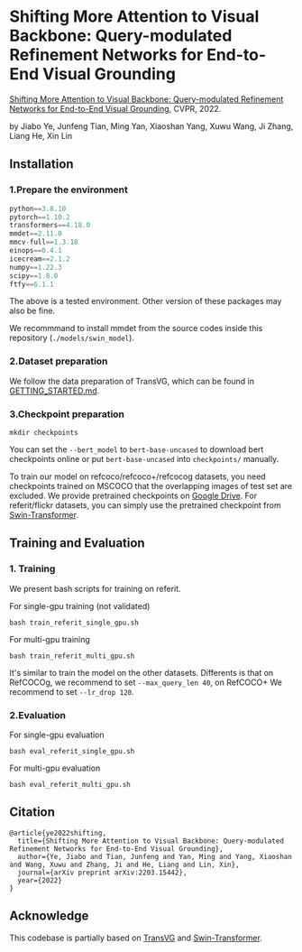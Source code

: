 # Shifting More Attention to Visual Backbone: Query-modulated Refinement Networks for End-to-End Visual Grounding
[Shifting More Attention to Visual Backbone: Query-modulated Refinement Networks for End-to-End Visual Grounding](https://arxiv.org/abs/2203.15442), CVPR, 2022.

by Jiabo Ye, Junfeng Tian, Ming Yan, Xiaoshan Yang, Xuwu Wang, Ji Zhang, Liang He, Xin Lin
## Installation

### 1.Prepare the environment

``` python
python==3.8.10
pytorch==1.10.2
transformers==4.18.0
mmdet==2.11.0
mmcv-full==1.3.18
einops==0.4.1
icecream==2.1.2
numpy==1.22.3
scipy==1.8.0
ftfy==6.1.1
```

The above is a tested environment. Other version of these packages may also be fine.

We recommmand to install mmdet from the source codes inside this repository (```./models/swin_model```).

### 2.Dataset preparation
We follow the data preparation of TransVG, which can be found in [GETTING_STARTED.md](https://github.com/djiajunustc/TransVG/blob/main/docs/GETTING_STARTED.md).

### 3.Checkpoint preparation
```
mkdir checkpoints
```
You can set the ```--bert_model``` to ```bert-base-uncased``` to download bert checkpoints online or put ```bert-base-uncased``` into ```checkpoints/``` manually.

To train our model on refcoco/refcoco+/refcocog datasets, you need checkpoints trained on MSCOCO that the overlapping images of test set are excluded. We provide pretrained checkpoints on [Google Drive](https://drive.google.com/drive/folders/1GTi32iEfsJdYNtcHCUQIbhMdL5YFByVF?usp=sharing). For referit/flickr datasets, you can simply use the pretrained checkpoint from [Swin-Transformer](https://github.com/SwinTransformer/Swin-Transformer-Object-Detection).

## Training and Evaluation

### 1. Training

We present bash scripts for training  on referit.

For single-gpu training (not validated)
```
bash train_referit_single_gpu.sh
```

For multi-gpu training
```
bash train_referit_multi_gpu.sh
```

It's similar to train the model on the other datasets. Differents is that on RefCOCOg, we recommend to set ```--max_query_len 40```, on RefCOCO+ We recommend to set ```--lr_drop 120```.

### 2.Evaluation

For single-gpu evaluation
```
bash eval_referit_single_gpu.sh
```

For multi-gpu evaluation
```
bash eval_referit_multi_gpu.sh
```
## Citation
```
@article{ye2022shifting,
  title={Shifting More Attention to Visual Backbone: Query-modulated Refinement Networks for End-to-End Visual Grounding},
  author={Ye, Jiabo and Tian, Junfeng and Yan, Ming and Yang, Xiaoshan and Wang, Xuwu and Zhang, Ji and He, Liang and Lin, Xin},
  journal={arXiv preprint arXiv:2203.15442},
  year={2022}
}
```
## Acknowledge
This codebase is partially based on [TransVG](https://github.com/djiajunustc/TransVG) and [Swin-Transformer](https://github.com/SwinTransformer/Swin-Transformer-Object-Detection).
